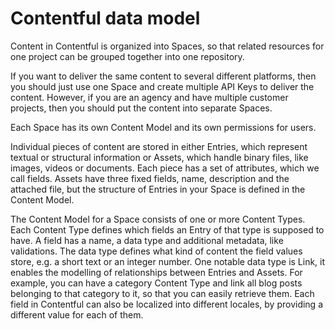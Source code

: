 # Contentful data model

Content in Contentful is organized into Spaces, so that related resources for one project can be grouped together into one repository. 

If you want to deliver the same content to several different platforms, then you should just use one Space and create multiple API Keys to deliver the content. However, if you are an agency and have multiple customer projects, then you should put the content into separate Spaces.

Each Space has its own Content Model and its own permissions for users.

Individual pieces of content are stored in either Entries, which represent textual or structural information or Assets, which handle binary files, like images, videos or documents. Each piece has a set of attributes, which we call fields. Assets have three fixed fields, name, description and the attached file, but the structure of Entries in your Space is defined in the Content Model.

The Content Model for a Space consists of one or more Content Types. Each Content Type defines which fields an Entry of that type is supposed to have. A field has a name, a data type and additional metadata, like validations. The data type defines what kind of content the field values store, e.g. a short text or an integer number. One notable data type is Link, it enables the modelling of relationships between Entries and Assets. For example, you can have a category Content Type and link all blog posts belonging to that category to it, so that you can easily retrieve them. Each field in Contentful can also be localized into different locales, by providing a different value for each of them. 
